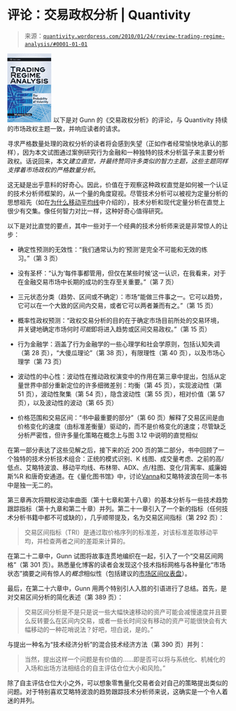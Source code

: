 <!--yml

类别：未分类

日期：2024-05-18 13:54:12

-->

# 评论：交易政权分析 | Quantivity

> 来源：[`quantivity.wordpress.com/2010/01/24/review-trading-regime-analysis/#0001-01-01`](https://quantivity.wordpress.com/2010/01/24/review-trading-regime-analysis/#0001-01-01)

![](img/d46e9b82bb76b7bb8bc764416356b601.png "trading-regime-analysis-cover") 以下是对 Gunn 的《交易政权分析》的评论，与 Quantivity 持续的市场政权主题一致，并响应读者的请求。

寻求严格数量处理的政权分析的读者将会感到失望（正如作者经常愉快地承认的那样），因为本文试图通过案例研究行为金融和一种独特的技术分析篮子来主要分析政权。话说回来，本文*建立直觉，并最终赞同许多类似的智力主题，这些主题同样支撑着市场政权的严格数量分析*。

这无疑是出乎意料的好奇心。因此，价值在于观察这种政权直觉是如何被一个认证的技术分析师框架的，从一个量的角度窥视。尽管技术分析可以被视为定量分析的思想祖先（如在[为什么移动平均线](https://quantivity.wordpress.com/2010/01/08/why-moving-averages/)中介绍的），技术分析和现代定量分析在直觉上很少有交集。像任何智力对比一样，这种好奇心值得研究。

以下是对比直觉的要点，其中一些对于一个经典的技术分析师来说是非常惊人的让步：

+   确定性预测的无效性：“我们通常认为的‘预测’是完全不可能和无效的练习。”（第 3 页）

+   没有圣杯：“认为‘每件事都管用，但仅在某些时候’这一认识，在我看来，对于在金融交易市场中长期的成功的生存至关重要。”（第 7 页）

+   三元状态分类（趋势、区间或不确定）：市场“能做三件事之一。它可以趋势，它可以在一个大致的区间内交易，或者它可以两者兼而有之。”（第 15 页）

+   概率性政权预测：“政权交易分析的目的在于确定市场目前所处的交易环境，并关键地确定市场何时*可能*即将进入趋势或区间交易政权。”（第 15 页）

+   行为金融学：涵盖了行为金融学的一些心理学和社会学原则，包括认知失调（第 28 页），“大傻瓜理论”（第 38 页），有限理性（第 40 页），以及市场心理学（第 73 页）

+   波动性的中心性：波动性在推动政权演变中的作用在第三章中提出，包括从定量世界中部分重新定位的许多细微差别：均衡（第 45 页），实现波动性（第 51 页），波动性聚集（第 54 页），隐含波动性（第 55 页），相对价值（第 57 页），以及波动性的波动（第 65 页）

+   价格范围和交易区间：“书中最重要的部分”（第 60 页）解释了交易区间是由价格变化的速度（由标准差衡量）驱动的，而不是价格变化的速度；尽管缺乏分析严密性，但许多量化策略在概念上与图 3.12 中说明的直觉相似

在第一部分表达了这些见解之后，接下来的近 200 页的第二部分，书中回顾了一个独特的技术分析技术组合：正统的模式识别、K 线图、成交量考虑、之前的高/低点、艾略特波浪、移动平均线、布林带、ADX、点/柱图、变化/背离率、威廉姆斯%R 和唐奇安通道。在《量化图书馆》中，讨论[Vanna](http://en.wikipedia.org/wiki/Greeks_%28finance%29#Vanna)和艾略特波浪在同一本书中是独一无二的。

第三章再次将期权波动率曲面（第十七章和第十八章）的基本分析与一些技术趋势跟踪指标（第十九章和第二十章）并列。第二十一章引入了一个新的指标（任何技术分析书籍中都不可或缺的），几乎顺带提及，名为交易区间指标（第 292 页）：

> 交易区间指标（TRI）是通过取价格序列的标准差，对该标准差取移动平均，并检查两者之间的差距来计算的。

在第二十二章中，Gunn 试图将故事连贯地编织在一起，引入了一个“交易区间网格”（第 301 页）。熟悉量化博客的读者会发现这个技术指标网格与各种量化“市场状态”摘要之间有惊人的*概念*相似性（包括建议的[市场区间仪表盘](https://quantivity.wordpress.com/2009/08/23/market-regime-dashboard/)）。

最后，在第二十六章中，Gunn 用两个特别引人入胜的引语进行了总结。首先，是对交易区间分析的简化表述（第 389 页）：

> 交易区间分析是不是只是说一些大幅快速移动的资产可能会减慢速度并且要么反转要么在区间内交易，或者一些长时间没有移动的资产可能很快会有大幅移动的一种花哨说法？好吧，坦白说，是的。”

与提出一种名为“技术经济分析”的混合技术经济方法（第 390 页）并列：

> 当然，提出这样一个问题是有价值的……即是否可以将与系统化、机械化的入场和出场方法相结合的自主评估仓位大小和风险。”

除了自主评估仓位大小之外，可以想象零售量化交易者会对自己的策略提出类似的问题。对于特别喜欢艾略特波浪的趋势跟踪技术分析师来说，这确实是一个令人着迷的并列。
